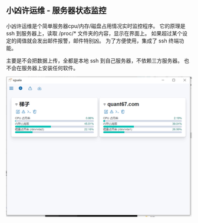 小凶许运维 - 服务器状态监控
---

小凶许运维是个简单服务器cpu/内存/磁盘占用情况实时监控程序。 
它的原理是 ssh 到服务器上，读取 /proc/* 文件夹的内容，显示在界面上。
如果超过某个设定的阈值就会发出邮件报警，邮件特别凶。
为了方便使用，集成了 ssh 终端功能。

主要是不会把数据上传，全都是本地 ssh 到自己服务器，不依赖三方服务器。
也不会在服务器上安装任何软件。


![image](./doc/shot.png)
